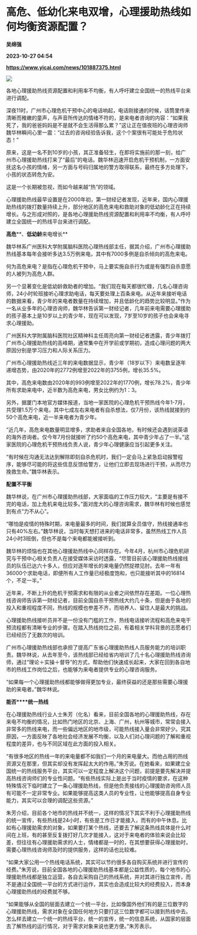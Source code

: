 # 高危、低幼化来电双增，心理援助热线如何均衡资源配置？
**吴绵强**

**2023-10-27 04:54**

**https://www.yicai.com/news/101887375.html**

![](https://imgcdn.yicai.com/uppics/slides/2023/10/6a5dca92ab07a46435c0090d8bf83dd9.jpg)

各地心理援助热线资源配置和利用率不均衡，有人呼吁建立全国统一的热线平台来进行调配。

深夜11时，广州市心理危机干预中心的电话响起，电话刚接通的时候，话筒里传来清晰而稚嫩的童声，与声音所传达的情绪不符的，是来电者咨询的内容：“如果我死了，我的爸爸妈妈是不是就不会生活得那么累？”这让正在值夜班的心理咨询师魏华林瞬间心里一震：“过去的咨询经验告诉我，这个个案很有可能处于危险状态！”

原来，这是一名不到10岁的小孩，其正准备轻生，在即将实施前的那一刻，给广州市心理援助热线打来了“最后”的电话。魏华林迅速开启危机干预机制，一方面安抚这名小孩的情绪，另一方面与号码归属地的警方取得联系，最终在多方处理下，小孩的状态转危为安。

这是一个长期被忽视，而如今越来越“热”的领域。

心理援助热线最早设置是在2000年初，第一财经记者发现，近年来，国内心理援助热线的拨打数量持续上升，部分地区的高危来电和救助对象的低幼龄化正在持续增长。与之形成对照的，是各地心理援助热线资源配置和利用率不均衡，有人呼吁建立全国统一的热线平台来进行调配。

**高危****、****低幼龄****来电增长**

魏华林系广州医科大学附属脑科医院心理热线部主任，据其介绍，广州市心理援助热线基本每年会接听多达3.5万例来电，其中有7000多例是自杀倾向的高危来电。

何为高危来电？是指在心理危机干预中，马上要实施自杀行为或是有强烈自杀意愿的人被列为高危人群。

另一个显著变化是低幼龄救助者的增加。“我们现在每天都很忙碌，几名心理咨询师，24小时轮班接听心理求助电话，每天要处理上百条来电。从近年来接听电话的数据来看，青少年的来电者数量在持续增加，并且低龄化的趋势比较明显。”作为一名从业多年的心理咨询师，魏华林告诉第一财经记者，几年前来电需要心理援助的孩子基本上是10岁以上的青少年，现在可以发现，7岁至10岁的孩子也会来电寻求心理援助。

广州医科大学附属脑科医院社区精神科主任周亮向第一财经记者透露，青少年拨打广州市心理援助热线的高峰期，通常集中在开学前或学期初，造成心理问题的两大原因分别是学习压力和人际关系压力。

广州市心理援助热线近三年的来电数据显示，青少年（18岁以下）来电数呈逐年递增态势，由2020年的2772例增至2022年的3755例，增长35.5%。

其中，高危来电数由2020年的993例增至2022年的1770例，增长78.2%，青少年所有求助来电中，近半数为高危来电，男女比例约为1：3。

另外，据厦门本地官方媒体报道，当地一家医院的心理危机干预热线今年1-7月，共受理1.5万个来电，其中七成左右来电者有自杀想法，仅7月份，该热线就接到约50个高危来电，近一半来电者为青少年。

“近几年，高危来电数量明显增多，求助者来自全国各地，有时候还会遇到说英语的海外咨询者。仅今年7月份就接听了约50个高危来电，其中青少年占了一半。”这家医院的心理危机干预热线负责人说，青少年心理健康应当引起更多关注。

“有时候在沟通无法达到解除即刻自杀危机时，我们一定会马上紧急启动报警程序，能够尽可能的将这些信息反馈给警方，让他们立即去现场进行干预，从而尽力挽救生命。”魏华林表示。

**配置不平衡**

魏华林说，在广州市心理援助热线部，大家面临的工作压力较大，“主要是有接不完的电话，加上危机来电比较多。”面对庞大的心理咨询需求，魏华林有时候也感觉到有点“力不从心”。

“哪怕是疫情的特殊时期，来电量最多的时间，我们就算全员值守，热线接通率也只有40%左右。”魏华林说，当时每天想打进来的电话非常多，虽然热线工作人员24小时3班倒，但也不是每个来电都能被接听到。

魏华林的烦恼也在其他心理援助热线中心同样存在。今年4月，杭州市心理危机研究与干预中心相关负责人在接受媒体采访时透露，“尽管目前该心理援助热线接线员的队伍已达六十多人，但应对逐年增长的来电量仍然捉襟见肘。去年一年有36000个求助电话，即便所有人工作量已经极度饱和，也只能接听其中的16814个，不足一半。”

近年来，不断上升的危机干预需求和有限的从业者之间依然存在差距。一位心理热线咨询师告诉第一财经记者，目前全国自杀干预热线大约几十条，但是由于各地的投入和重视程度不同，热线的规模也参差不齐，而培养人、留住人是最大的挑战。

心理援助热线接听员并不是一份没有门槛的工作，热线电话接听流程和高危来电干预流程都有清晰专业的步骤。在踏入热线岗位之前，有着相关学科背景的志愿者们已经经历了无数次的培训。

广州市心理援助热线部也承担了提高广东省心理援助热线人员服务能力的培训职责。魏华林说，从去年至今，该热线部已经给省内培训了几十名心理援助热线咨询师，通过“理论＋实操＋督导”的方式，帮助他们快速成长起来，大家在回到各自地市的热线工作岗位之后，也能够为来电者提供专业的心理咨询服务。

“如果每一个心理援助热线都能够做得更加专业，最终获益的还是那些需要心理援助的来电者。”魏华林说。

**能否****统一热线**

在心理援助热线行业人士朱芳（化名）看来，目前全国各地的心理援助热线，存在来电不均衡的情况，比如热门地区的北京、上海、广州，杭州等城市，常常会接入非常多的热线来电，而一些偏远地区的地市级，可能热线接入量会非常好少。究其原因，一方面反映了各地社会经济发展不均衡，以及人们对心理问题的了解和重视程度的差异，也与不同区域在此方面的投入相关。

“有很多地区的热线一年的来电量都不如我们一个月的来电量大。而他占用的热线资源又在那里，但其实却没有发挥起太大的作用。”朱芳说。在她看来，如果建立全国统一的热线服务平台，其实可以一定程度上解决这个问题，前提是要先解决并提高热线咨询师们的专业性问题。“有些热线实际上是出于当时疫情的要求，在这种特殊情况下临时建立了一条心理援助热线，但是他负责接线的心理援助咨询师人员有可能不一定非常专业。如果能够提高这类人员的专业性，让他能够提高自身专业能力，其实可以合理的调配这些资源。”

朱芳介绍，目前各个地市的热线并不统一，这样的情况下其实不利于心理援助热线的统一宣传，有些热线是24小时，有些是工作日才能接入，而有的中午休息。比如有心理援助需求的对象，如果要打某个热线，还要去了解这条热线具体是什么时间在上班，有的甚至反复拨打好几次才能接入，这对于来电者的体验来说会比较差，但往往有心理援助需求的人士，情绪都是一时的，在其想要获得心理援助时，需要心理热线咨询师及时的提供服务，这样的话也比较难。

“如果大家公用一个热线电话系统，其实可以节约很多各自购买系统并进行宣传的经费。”朱芳说，目前全国各地的心理援助热线基本都是公益性质的，每个地市的心理援助热线都是独立运营，各自去采购自己的热线系统，并对其进行独立宣传，而不是通过全国统一平台的方式进行运作，其实也会造成比较大的经费投入，而本身心理援助热线的经费就不够。

“如果能够从全国的层面去建立一个统一平台，比如像国外他们有的是三位数字的心理援助热线，需求对象在全国任何地方只要打这三位数字都可以接到热线中去。怎么样去建立一个统一的热线平台，统一的宣传，统一的信息系统，从国家的层面去了解热线的运行情况，对于需求对象来说也更方便。”朱芳表示。